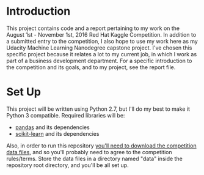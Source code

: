 # Introduction

This project contains code and a report pertaining to my work on the
August 1st - November 1st, 2016 Red Hat Kaggle Competition. In addition
to a submitted entry to the competition, I also hope to use my work here
as my Udacity Machine Learning Nanodegree capstone project. I've chosen
this specific project because it relates a lot to my current job, in
which I work as part of a business development department. For a
specific introduction to the competition and its goals, and to my
project, see the report file.

# Set Up

This project will be written using Python 2.7, but I'll do my best to
make it Python 3 compatible. Required libraries will be:

* [pandas](http://pandas.pydata.org/) and its dependencies
* [scikit-learn](http://scikit-learn.org/) and its dependencies

Also, in order to run this repository [you'll need to download the competition data files](https://www.kaggle.com/c/predicting-red-hat-business-value/data),
and so you'll probably need to agree to the competition rules/terms.
Store the data files in a directory named "data" inside the repository
root directory, and you'll be all set up.